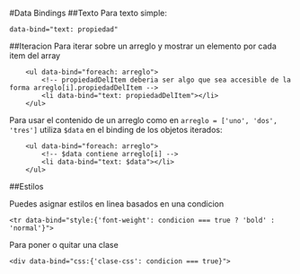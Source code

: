 #Data Bindings
##Texto
Para texto simple:

`data-bind="text: propiedad"`

##Iteracion
Para iterar sobre un arreglo y mostrar un elemento por cada item del array

```
	<ul data-bind="foreach: arreglo">
		<!-- propiedadDelItem deberia ser algo que sea accesible de la forma arreglo[i].propiedadDelItem -->
		<li data-bind="text: propiedadDelItem"></li>
	</ul>
```

Para usar el contenido de un arreglo como en `arreglo = ['uno', 'dos', 'tres']` utiliza `$data` en el binding de los objetos iterados:

```
	<ul data-bind="foreach: arreglo">
		<!-- $data contiene arreglo[i] -->
		<li data-bind="text: $data"></li>
	</ul>
```

##Estilos

Puedes asignar estilos en linea basados en una condicion

`<tr data-bind="style:{'font-weight': condicion === true ? 'bold' : 'normal'}">`

Para poner o quitar una clase

`<div data-bind="css:{'clase-css': condicion === true}">`
